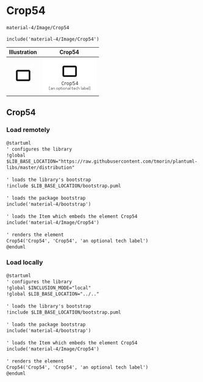 # Crop54


```text
material-4/Image/Crop54
```

```text
include('material-4/Image/Crop54')
```



| Illustration | Crop54 |
| :---: | :---: |
| ![illustration for Illustration](../../material-4/Image/Crop54.png) | ![illustration for Crop54](../../material-4/Image/Crop54.Local.png) |




## Crop54

### Load remotely
```plantuml
@startuml
' configures the library
!global $LIB_BASE_LOCATION="https://raw.githubusercontent.com/tmorin/plantuml-libs/master/distribution"

' loads the library's bootstrap
!include $LIB_BASE_LOCATION/bootstrap.puml

' loads the package bootstrap
include('material-4/bootstrap')

' loads the Item which embeds the element Crop54
include('material-4/Image/Crop54')

' renders the element
Crop54('Crop54', 'Crop54', 'an optional tech label')
@enduml
```

### Load locally
```plantuml
@startuml
' configures the library
!global $INCLUSION_MODE="local"
!global $LIB_BASE_LOCATION="../.."

' loads the library's bootstrap
!include $LIB_BASE_LOCATION/bootstrap.puml

' loads the package bootstrap
include('material-4/bootstrap')

' loads the Item which embeds the element Crop54
include('material-4/Image/Crop54')

' renders the element
Crop54('Crop54', 'Crop54', 'an optional tech label')
@enduml
```

